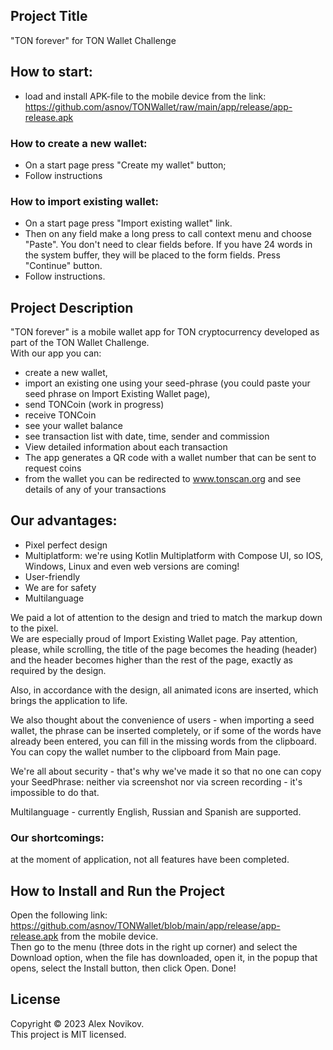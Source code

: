 ## Project Title  
"TON forever"  for TON Wallet Challenge  
  
## How to start:  
- load and install APK-file to the mobile device from the link: https://github.com/asnov/TONWallet/raw/main/app/release/app-release.apk  
### How to create a new wallet:  
- On a start page press "Create my wallet" button;  
- Follow instructions  
### How to import existing wallet:  
- On a start page press "Import existing wallet" link.  
- Then on any field make a long press to call context menu and choose "Paste". You don't need to clear fields before. If you have 24 words in the system buffer, they will be placed to the form fields. Press "Continue" button.  
- Follow instructions.  
  
  
## Project Description  
"TON forever" is a mobile wallet app for TON cryptocurrency developed as part of the TON Wallet Challenge.  
With our app you can:  
* create a new wallet,  
* import an existing one using your seed-phrase (you could paste your seed phrase on Import Existing Wallet page),  
* send TONCoin (work in progress)  
* receive TONCoin  
* see your wallet balance  
* see transaction list with date, time, sender and commission  
* View detailed information about each transaction  
* The app generates a QR code with a wallet number that can be sent to request coins  
* from the wallet you can be redirected to www.tonscan.org and see details of any of your transactions  
  
  
## Our advantages:  
* Pixel perfect design  
* Multiplatform: we're using Kotlin Multiplatform with Compose UI, so IOS, Windows, Linux and even web versions are coming!  
* User-friendly  
* We are for safety
* Multilanguage
  
We paid a lot of attention to the design and tried to match the markup down to the pixel.  
We are especially proud of Import Existing Wallet page. Pay attention, please, while scrolling, the title of the page becomes the heading (header) and the header becomes higher than the rest of the page, exactly as required by the design.  
  
Also, in accordance with the design, all animated icons are inserted, which brings the application to life.  
  
We also thought about the convenience of users - when importing a seed wallet, the phrase can be inserted completely, or if some of the words have already been entered, you can fill in the missing words from the clipboard.   
You can copy the wallet number to the clipboard from Main page. 

We're all about security - that's why we've made it so that no one can copy your SeedPhrase: neither via screenshot nor via screen recording - it's impossible to do that.

Multilanguage - currently English, Russian and Spanish are supported.
  
  
### Our shortcomings:  
at the moment of application, not all features have been completed.  
  
## How to Install and Run the Project  
Open the following link: https://github.com/asnov/TONWallet/blob/main/app/release/app-release.apk from the mobile device.    
Then go to the menu (three dots in the right up corner) and select the Download option, when the file has downloaded, open it, in the popup that opens, select the Install button, then click Open. Done!  
  
  
## License
Copyright © 2023 Alex Novikov.  
This project is MIT licensed.  

